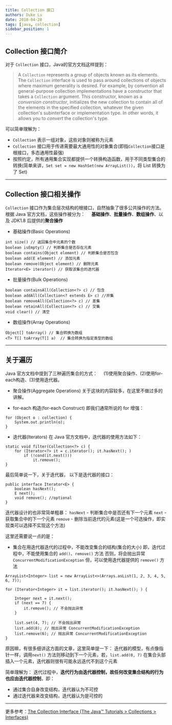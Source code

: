 ```yaml
---
title: Collection 接口
authors: Duke Lu
date: 2018-04-28
tags: [java, collection]
sidebar_position: 1
---
```


## Collection 接口简介
对于 `Collection` 接口，Java的官方文档这样提到：
> A `Collection` represents a group of objects known as its elements. The `Collection` interface is used to pass around collections of objects where maximum generality is desired. For example, by convention all general-purpose collection implementations have a constructor that takes a `Collection` argument. This constructor, known as a *conversion constructor*, initializes the new collection to contain all of the elements in the specified collection, whatever the given collection's subinterface or implementation type. In other words, it allows you to *convert* the collection's type.


可以简单理解为：
- `Collection` 表示一组对象，这些对象则被称为元素
- `Collection` 接口用于传递需要最大通用性的对象集合(即指`Collection`接口是根接口，多态通用性最强)
- 按照约定，所有通用集合实现都提供一个转换构造函数，用于不同类型集合的转换(简单来讲，`Set set = new HashSet(new ArrayList())`，将 List 转换为了 Set)

---

## Collection 接口相关操作
`Collection` 接口作为集合层次结构的根接口，自然抽象了很多公共操作的方法。
根据 Java 官方文档，这些操作被分为：
&nbsp;&nbsp;&nbsp;&nbsp;**基础操作**、**批量操作**、**数组操作**、以及 JDK1.8 后提供的**聚合操作**

- 基础操作(Basic Operations)
```
int size() // 返回集合中元素的个数
boolean isEmpty() // 判断集合是否存在元素
boolean contains(Object element) // 判断集合是否包含
boolean add(E element) // 添加元素
boolean remove(Object element) // 删除元素
Iterator<E> iterator() // 获取该集合的迭代器
```

- 批量操作(Bulk Operations)
```
boolean containsAll(Collection<?> c) // 包含
boolean addAll(Collection<? extends E> c) //并集
boolean removeAll(Collection<?> c) // 差集
boolean retainAll(Collection<?> c) // 交集
void clear() // 清空
```

- 数组操作(Array Operations)
```
Object[] toArray() // 集合转换为数组
<T> T[] toArray(T[] a)  // 集合转换为指定类型的数组
```

---

## 关于遍历
Java 官方文档中提到了三种遍历集合的方式：
&nbsp;&nbsp;&nbsp;&nbsp;(1)使用聚合操作、(2)使用for-each构造、(3)使用迭代器。
- 聚合操作(Aggregate Operations)
关于这块的内容较多，在这里不做过多的讲解。

- for-each 构造(for-each Construct)
即我们通常所说的 for 增强：
```
for (Object o : collection) {
    System.out.println(o);
} 
```

- 迭代器(Iterators)
在 Java 官方文档中，迭代器的使用方法如下：
```
static void filter(Collection<?> c) {
    for (Iterator<?> it = c.iterator(); it.hasNext(); )
        if (!cond(it.next()))
            it.remove();
}
```

最后简单说一下，关于迭代器，
以下是迭代器的接口：
```
public interface Iterator<E> {
    boolean hasNext();
    E next();
    void remove(); //optional
}
```
迭代器设计的也非常简单粗暴：
`hasNext` - 判断集合中是否还有下一个元素
`next` - 获取集合中的下一个元素
`remove` - 删除当前迭代的元素(这是一个可选操作，即实现类可以选择不实现这个方法)

这里还需要说一点的是：
- 集合在用迭代器迭代的过程中，不能改变集合的结构(集合的大小)
即，迭代过程中，不能使用集合的 `add()`、`remove()` 方法
否则，将会抛出异常 `ConcurrentModificationException`
但，可以使用迭代器提供的 `remove()` 方法
```
ArrayList<Integer> list = new ArrayList<>(Arrays.asList(1, 2, 3, 4, 5, 6, 7));
        
for (Iterator<Integer> it = list.iterator(); it.hasNext(); ) {

    Integer next = it.next();
    if (next == 7) {
        it.remove(); // 不会抛出异常
    }

    list.set(4, 7); // 不会抛出异常
    list.add(8); // 抛出异常 ConcurrentModificationException
    list.remove(6); // 抛出异常 ConcurrentModificationException
}
```
原因嘛，有很多细讲这方面的文章，这里简单提一下：
迭代器的模型，有点像指针一样，调用`next()` 方法则移动到下一个元素，若，`list.add(0, 7)` 在集合头部插入一个元素，迭代器则很有可能永远迭代不到这个元素

简单理解为：
迭代过程中，**迭代行为由迭代器控制，故任何改变集合结构的行为也应由迭代器控制**，即：
-  通过集合自身改变结构，迭代器认为不可控
- 通过迭代器来改变结构，迭代器认为是可控的

---

更多参考：[The Collection Interface (The Java™ Tutorials > Collections > Interfaces)](https://docs.oracle.com/javase/tutorial/collections/interfaces/collection.html)
